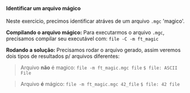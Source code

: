 #### Identificar um arquivo mágico
Neste exercicio, precimos identificar atráves de um arquivo `.mgc` 'magico'.

**Compilando o arquivo mágico:**
Para executarmos o arquivo `.mgc`, precisamos compilar seu executável com:
`file -C -m ft_magic`

**Rodando a solução:**
Precisamos rodar o arquivo gerado, assim veremos dois tipos de resultados p/ arquivos diferentes:

> Arquivo **não** é magico:
`file -m ft_magic.mgc file`
`$ file: ASCII File`

> Arquivo **é** mágico:
`file -m ft_magic.mgc 42_file`
`$ file: 42 file`

